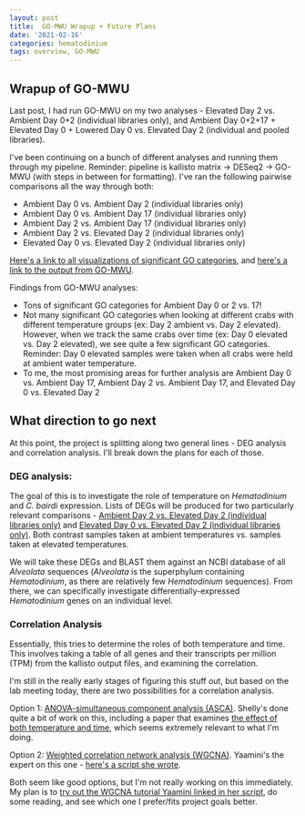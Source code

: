 ```yaml
---
layout: post
title:  GO-MWU Wrapup + Future Plans
date: '2021-02-16'
categories: hematodinium
tags: overview, GO-MWU
---
```


## Wrapup of GO-MWU

Last post, I had run GO-MWU on my two analyses - Elevated Day 2 vs. Ambient Day 0+2 (individual libraries only), and Ambient Day 0+2+17 + Elevated Day 0 + Lowered Day 0 vs. Elevated Day 2 (individual and pooled libraries). 

I've been continuing on a bunch of different analyses and running them through my pipeline. Reminder: pipeline is kallisto matrix -> DESeq2 -> GO-MWU (with steps in between for formatting). I've ran the following pairwise comparisons all the way through both:

- Ambient Day 0 vs. Ambient Day 2 (individual libraries only)
- Ambient Day 0 vs. Ambient Day 17 (individual libraries only)
- Ambient Day 2 vs. Ambient Day 17 (individual libraries only)
- Ambient Day 2 vs. Elevated Day 2 (individual libraries only)
- Elevated Day 0 vs. Elevated Day 2 (individual libraries only)

[Here's a link to all visualizations of significant GO categories](https://github.com/afcoyle/hemat_bairdii_transcriptome/tree/main/graphs/GOMWU_output), and [here's a link to the output from GO-MWU](https://github.com/afcoyle/hemat_bairdii_transcriptome/tree/main/output/GO-MWU_output).


Findings from GO-MWU analyses:

-  Tons of significant GO categories for Ambient Day 0 or 2 vs. 17!
-  Not many significant GO categories when looking at different crabs with different temperature groups (ex: Day 2 ambient vs. Day 2 elevated). However, when we track the same crabs over time (ex: Day 0 elevated vs. Day 2 elevated), we see quite a few significant GO categories. Reminder: Day 0 elevated samples were taken when all crabs were held at ambient water temperature.
- To me, the most promising areas for further analysis are Ambient Day 0 vs. Ambient Day 17, Ambient Day 2 vs. Ambient Day 17, and Elevated Day 0 vs. Elevated Day 2

## What direction to go next

At this point, the project is splitting along two general lines - DEG analysis and correlation analysis. I'll break down the plans for each of those.

### DEG analysis:

The goal of this is to investigate the role of temperature on _Hematodinium_ and _C. bairdi_ expression. Lists of DEGs will be produced for two particularly relevant comparisons - [Ambient Day 2 vs. Elevated Day 2 (individual libraries only)](https://github.com/afcoyle/hemat_bairdii_transcriptome/blob/main/graphs/DESeq2_output/amb2_vs_elev2_indiv/DEGlist_wcols.txt) and [Elevated Day 0 vs. Elevated Day 2 (individual libraries only)](https://github.com/afcoyle/hemat_bairdii_transcriptome/blob/main/graphs/DESeq2_output/elev0_vs_elev2_indiv/DEGlist_wcols.txt). Both contrast samples taken at ambient temperatures vs. samples taken at elevated temperatures. 

We will take these DEGs and BLAST them against an NCBI database of all _Alveolata_ sequences (_Alveolata_ is the superphylum containing _Hematodinium_, as there are relatively few _Hematodinium_ sequences). From there, we can specifically investigate differentially-expressed _Hematodinium_ genes on an individual level.

### Correlation Analysis
Essentially, this tries to determine the roles of both temperature and time. This involves taking a table of all genes and their transcripts per million (TPM) from the kallisto output files, and examining the correlation.

I'm still in the really early stages of figuring this stuff out, but based on the lab meeting today, there are two possibilities for a correlation analysis. 

Option 1: [ANOVA-simultaneous component analysis (ASCA)](https://academic.oup.com/bioinformatics/article/21/13/3043/197836). Shelly's done quite a bit of work on this, including a paper that examines [the effect of both temperature and time](https://bmcgenomics.biomedcentral.com/articles/10.1186/s12864-020-07127-3), which seems extremely relevant to what I'm doing.

Option 2: [Weighted correlation network analysis (WGCNA)](https://bmcbioinformatics.biomedcentral.com/articles/10.1186/1471-2105-9-559). Yaamini's the expert on this one - [here's a script she wrote](https://github.com/eimd-2019/project-EWD-transcriptomics/blob/master/analyses/WGCNA/WGCNA.md). 

Both seem like good options, but I'm not really working on this immediately. My plan is to [try out the WGCNA tutorial Yaamini linked in her script](https://horvath.genetics.ucla.edu/html/CoexpressionNetwork/Rpackages/WGCNA/Tutorials/index.html), do some reading, and see which one I prefer/fits project goals better.

